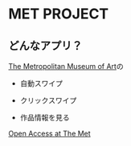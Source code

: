 # MET PROJECT

## どんなアプリ？

[The Metropolitan Museum of Art](https://www.metmuseum.org/)の

- 自動スワイプ

- クリックスワイプ

- 作品情報を見る

[Open Access at The Met](https://www.metmuseum.org/about-the-met/policies-and-documents/open-access#get-started-header)
